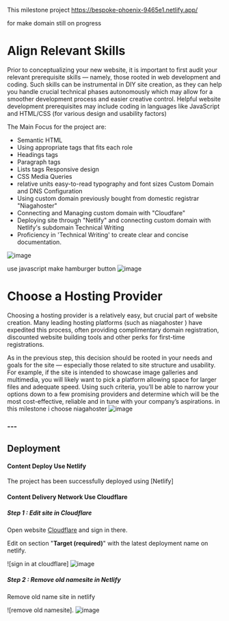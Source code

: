 
This milestone project https://bespoke-phoenix-9465e1.netlify.app/

for make domain  still on progress

#  Align Relevant Skills

Prior to conceptualizing your new website, it is important to first audit your relevant prerequisite skills — namely, those rooted in web development and coding. Such skills can be instrumental in DIY site creation, as they can help you handle crucial technical phases autonomously which may allow for a smoother development process and easier creative control.
Helpful website development prerequisites may include coding in languages like JavaScript and HTML/CSS (for various design and usability factors)

The Main Focus for the project are:

+ Semantic HTML
+ Using appropriate tags that fits each role
+ Headings tags
+ Paragraph tags
+ Lists tags
 Responsive design
+ CSS Media Queries
+ relative units
easy-to-read typography and font sizes
Custom Domain and DNS Configuration
+ Using custom domain previously bought from domestic registrar "Niagahoster"
+ Connecting and Managing custom domain with "Cloudfare"
+ Deploying site through "Netlify" and connecting custom domain with Netlify's subdomain
Technical Writing
+ Proficiency in 'Technical Writing' to create clear and concise documentation.

![image](https://github.com/revou-fsse-3/milestone-1-firdaussdf/assets/137057784/5216594a-2230-44c2-9aec-9e7cb5980e23)

use javascript make hamburger button
![image](https://github.com/revou-fsse-3/milestone-1-firdaussdf/assets/137057784/5f555081-9d4a-4c01-83b5-3c760fe602fe)

# Choose a Hosting Provider
Choosing a hosting provider is a relatively easy, but crucial part of website creation. Many leading hosting platforms (such as niagahoster ) have expedited this process, often providing complimentary domain registration, discounted website building tools and other perks for first-time registrations.

As in the previous step, this decision should be rooted in your needs and goals for the site — especially those related to site structure and usability. For example, if the site is intended to showcase image galleries and multimedia, you will likely want to pick a platform allowing space for larger files and adequate speed. Using such criteria, you’ll be able to narrow your options down to a few promising providers and determine which will be the most cost-effective, reliable and in tune with your company’s aspirations.
in this milestone i choose niagahoster
![image](https://github.com/revou-fsse-3/milestone-1-firdaussdf/assets/137057784/abd2c8bb-9cbe-4770-84e3-03624943aa37)

### ---

<h2>Deployment</H2>

#### Content Deploy Use Netlify
The project has been successfully deployed using [Netlify]

#### Content Delivery Network Use Cloudflare
##### Step 1 : Edit site in Cloudflare
Open website [Cloudflare](https://www.cloudflare.com/) and sign in there. 

Edit on section "<b>Target (required)</b>" with the latest deployment name on netlify.

![sign in at cloudflare] ![image](https://github.com/revou-fsse-3/milestone-1-firdaussdf/assets/137057784/ad491e0d-08e1-493e-aef1-755622ec65dd)

##### Step 2 : Remove old namesite in Netlify
Remove old name site in netlify

![remove old namesite]. ![image](https://github.com/revou-fsse-3/milestone-1-firdaussdf/assets/137057784/26512a2c-f01c-46ab-8f89-38cdac58ff6f)




